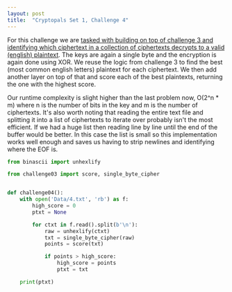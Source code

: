 ```yaml
---
layout: post
title:  "Cryptopals Set 1, Challenge 4"
---
```


For this challenge we are [tasked with building on top of challenge 3 and
identifying which ciphertext in a collection of ciphertexts decrypts to a
valid (english) plaintext](https://cryptopals.com/sets/1/challenges/4). The
keys are again a single byte and the encryption is again done using XOR. We
reuse the logic from challenge 3 to find the best (most common english letters)
plaintext for each ciphertext. We then add another layer on top of that and
score each of the best plaintexts, returning the one with the highest score.

Our runtime complexity is slight higher than the last problem now, O(2^n * m)
where n is the number of bits in the key and m is the number of ciphertexts.
It's also worth noting that reading the entire text file and splitting it into
a list of ciphertexts to iterate over probably isn't the most efficient. If we
had a huge list then reading line by line until the end of the buffer would be
better. In this case the list is small so this implementation works well
enough and saves us having to strip newlines and identifying where the EOF is.

```python
from binascii import unhexlify

from challenge03 import score, single_byte_cipher


def challenge04():
    with open('Data/4.txt', 'rb') as f:
        high_score = 0
        ptxt = None

        for ctxt in f.read().split(b'\n'):
            raw = unhexlify(ctxt)
            txt = single_byte_cipher(raw)
            points = score(txt)

            if points > high_score:
                high_score = points
                ptxt = txt

    print(ptxt)
```